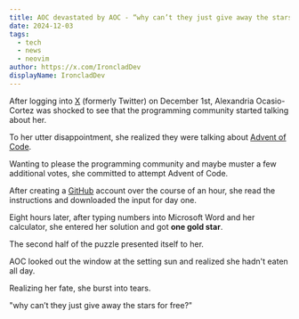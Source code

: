 ```yaml
---
title: AOC devastated by AOC - “why can’t they just give away the stars for free?”
date: 2024-12-03
tags: 
  - tech
  - news
  - neovim
author: https://x.com/IroncladDev
displayName: IroncladDev
---
```


After logging into [X](https://x.com) (formerly Twitter) on December 1st, Alexandria Ocasio-Cortez was shocked to see that the programming community started talking about her.

To her utter disappointment, she realized they were talking about [Advent of Code](https://adventofcode.com).

Wanting to please the programming community and maybe muster a few additional votes, she committed to attempt Advent of Code.

After creating a [GitHub](https://github.com) account over the course of an hour, she read the instructions and downloaded the input for day one.

Eight hours later, after typing numbers into Microsoft Word and her calculator, she entered her solution and got **one gold star**.

The second half of the puzzle presented itself to her.

AOC looked out the window at the setting sun and realized she hadn't eaten all day.

Realizing her fate, she burst into tears.

"why can’t they just give away the stars for free?"

